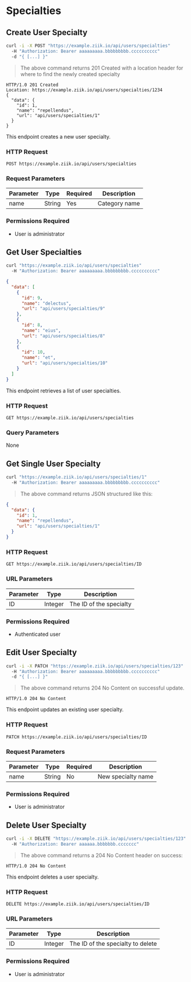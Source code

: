 # Specialties

## Create User Specialty

```bash
curl -i -X POST "https://example.ziik.io/api/users/specialties"
  -H "Authorization: Bearer aaaaaaaaa.bbbbbbbbb.cccccccccc"
  -d "{ [...] }"
```

> The above command returns 201 Created with a location header for where to find the newly created specialty

```http
HTTP/1.0 201 Created
Location: https://example.ziik.io/api/users/specialties/1234
{
  "data": {
    "id": 1,
    "name": "repellendus",
    "url": "api/users/specialties/1"
  }
}
```

This endpoint creates a new user specialty.

### HTTP Request

`POST https://example.ziik.io/api/users/specialties`

### Request Parameters

Parameter | Type | Required | Description
--------- | ---- |  ------- | -----------
name | String | Yes | Category name

### Permissions Required

* User is administrator

## Get User Specialties

```bash
curl "https://example.ziik.io/api/users/specialties"
  -H "Authorization: Bearer aaaaaaaaa.bbbbbbbbb.cccccccccc"
```

```json
{
  "data": [
    {
      "id": 9,
      "name": "delectus",
      "url": "api/users/specialties/9"
    },
    {
      "id": 8,
      "name": "eius",
      "url": "api/users/specialties/8"
    },
    {
      "id": 10,
      "name": "et",
      "url": "api/users/specialties/10"
    }
  ]
}
```

This endpoint retrieves a list of user specialties.

### HTTP Request

`GET https://example.ziik.io/api/users/specialties`

### Query Parameters

None

## Get Single User Specialty
```bash
curl "https://example.ziik.io/api/users/specialties/1"
  -H "Authorization: Bearer aaaaaaaaa.bbbbbbbbb.cccccccccc"
```

> The above command returns JSON structured like this:

```json
{
  "data": {
    "id": 1,
    "name": "repellendus",
    "url": "api/users/specialties/1"
  }
}
```

### HTTP Request

`GET https://example.ziik.io/api/users/specialties/ID`

### URL Parameters

Parameter | Type | Description
--------- | ---- | -----------
ID | Integer | The ID of the specialty

### Permissions Required

* Authenticated user

## Edit User Specialty

```bash
curl -i -X PATCH "https://example.ziik.io/api/users/specialties/123"
  -H "Authorization: Bearer aaaaaaaaa.bbbbbbbbb.cccccccccc"
  -d "{ [...] }"
```

> The above command returns 204 No Content on successful update.

```http
HTTP/1.0 204 No Content
```

This endpoint updates an existing user specialty.

### HTTP Request

`PATCH https://example.ziik.io/api/users/specialties/ID`

### Request Parameters

Parameter | Type | Required | Description
--------- | ---- |  ------- | -----------
name | String | No | New specialty name

### Permissions Required

* User is administrator

## Delete User Specialty

```bash
curl -i -X DELETE "https://example.ziik.io/api/users/specialties/123"
  -H "Authorization: Bearer aaaaaa.bbbbbbb.ccccccc"
```

> The above command returns a 204 No Content header on success:

```http
HTTP/1.0 204 No Content
```

This endpoint deletes a user specialty.

### HTTP Request

`DELETE https://example.ziik.io/api/users/specialties/ID`

### URL Parameters

Parameter | Type | Description
--------- | ---- | -----------
ID | Integer | The ID of the specialty to delete

### Permissions Required

* User is administrator